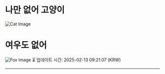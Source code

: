 
# 나만 없어 고양이

![Cat Image](https://cdn2.thecatapi.com/images/7am.gif)

# 여우도 없어
![Fox Image](https://randomfox.ca/images/44.jpg)
⏳ 업데이트 시간: 2025-02-13 09:21:07 (KRW)

---
